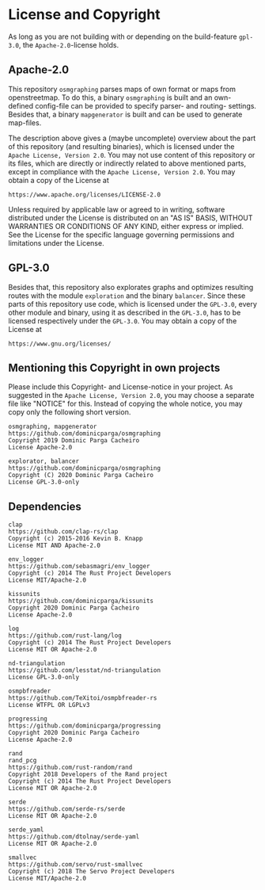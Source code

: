 # License and Copyright

As long as you are not building with or depending on the build-feature `gpl-3.0`, the `Apache-2.0`-license holds.

## Apache-2.0

This repository `osmgraphing` parses maps of own format or maps from
openstreetmap. To do this, a binary `osmgraphing` is built and an own-
defined config-file can be provided to specify parser- and routing-
settings. Besides that, a binary `mapgenerator` is built and can be used
to generate map-files.

The description above gives a (maybe uncomplete) overview about the part of this repository (and resulting binaries), which is licensed under the `Apache License, Version 2.0`.
You may not use content of this repository or its files, which are directly or indirectly related to above mentioned parts, except in compliance with the `Apache License, Version 2.0`.
You may obtain a copy of the License at

`https://www.apache.org/licenses/LICENSE-2.0`

Unless required by applicable law or agreed to in writing, software distributed under the License is distributed on an "AS IS" BASIS, WITHOUT WARRANTIES OR CONDITIONS OF ANY KIND, either express or implied.
See the License for the specific language governing permissions and limitations under the License.


## GPL-3.0

Besides that, this repository also explorates graphs and optimizes resulting routes with the module `exploration` and the binary `balancer`.
Since these parts of this repository use code, which is licensed under the `GPL-3.0`, every other module and binary, using it as described in the `GPL-3.0`, has to be licensed respectively under the `GPL-3.0`.
You may obtain a copy of the License at

`https://www.gnu.org/licenses/`


## Mentioning this Copyright in own projects

Please include this Copyright- and License-notice in your project.
As suggested in the `Apache License, Version 2.0`, you may choose a separate file like "NOTICE" for this.
Instead of copying the whole notice, you may copy only the following short version.

```text
osmgraphing, mapgenerator
https://github.com/dominicparga/osmgraphing
Copyright 2019 Dominic Parga Cacheiro
License Apache-2.0

explorator, balancer
https://github.com/dominicparga/osmgraphing
Copyright (C) 2020 Dominic Parga Cacheiro
License GPL-3.0-only
```


## Dependencies

```text
clap
https://github.com/clap-rs/clap
Copyright (c) 2015-2016 Kevin B. Knapp
License MIT AND Apache-2.0
```

```text
env_logger
https://github.com/sebasmagri/env_logger
Copyright (c) 2014 The Rust Project Developers
License MIT/Apache-2.0
```

```text
kissunits
https://github.com/dominicparga/kissunits
Copyright 2020 Dominic Parga Cacheiro
License Apache-2.0
```

```text
log
https://github.com/rust-lang/log
Copyright (c) 2014 The Rust Project Developers
License MIT OR Apache-2.0
```

```text
nd-triangulation
https://github.com/lesstat/nd-triangulation
License GPL-3.0-only
```

```text
osmpbfreader
https://github.com/TeXitoi/osmpbfreader-rs
License WTFPL OR LGPLv3
```

```text
progressing
https://github.com/dominicparga/progressing
Copyright 2020 Dominic Parga Cacheiro
License Apache-2.0
```

```text
rand
rand_pcg
https://github.com/rust-random/rand
Copyright 2018 Developers of the Rand project
Copyright (c) 2014 The Rust Project Developers
License MIT OR Apache-2.0
```

```text
serde
https://github.com/serde-rs/serde
License MIT OR Apache-2.0
```

```text
serde_yaml
https://github.com/dtolnay/serde-yaml
License MIT OR Apache-2.0
```

```text
smallvec
https://github.com/servo/rust-smallvec
Copyright (c) 2018 The Servo Project Developers
License MIT/Apache-2.0
```
